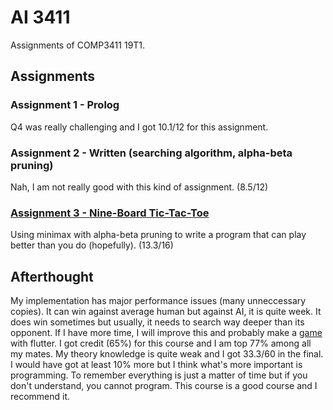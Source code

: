 # AI 3411
Assignments of COMP3411 19T1.
## Assignments
### Assignment 1 - Prolog
Q4 was really challenging and I got 10.1/12 for this assignment.

### Assignment 2 - Written (searching algorithm, alpha-beta pruning)
Nah, I am not really good with this kind of assignment. (8.5/12)

### [Assignment 3 - Nine-Board Tic-Tac-Toe](https://github.com/HenryQuan/AI3411/tree/master/Assignment%203)
Using minimax with alpha-beta pruning to write a program that can play better than you do (hopefully). (13.3/16)

## Afterthought
My implementation has major performance issues (many unneccessary copies). It can win against average human but against AI, it is quite week. It does win sometimes but usually, it needs to search way deeper than its opponent. If I have more time, I will improve this and probably make a [game](https://github.com/HenryQuan/TicTacToe-Ultimate) with flutter. I got credit (65%) for this course and I am top 77% among all my mates. My theory knowledge is quite weak and I got 33.3/60 in the final. I would have got at least 10% more but I think what's more important is programming. To remember everything is just a matter of time but if you don't understand, you cannot program. This course is a good course and I recommend it.